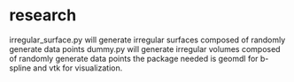 # research
irregular_surface.py will generate irregular surfaces composed of randomly generate data points
dummy.py will generate irregular volumes composed of randomly generate data points
the package needed is geomdl for b-spline and vtk for visualization.
